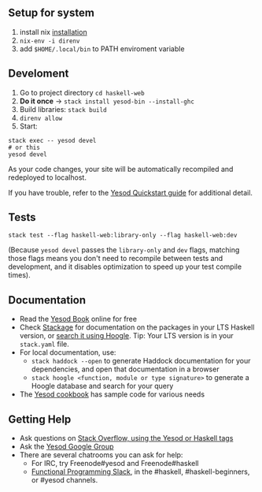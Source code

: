 ## Setup for system 

1. install nix [installation](https://nixos.org/download/#nix-install-linux)
2. `nix-env -i direnv` 
3. add `$HOME/.local/bin` to PATH enviroment variable


## Develoment
1. Go to project directory `cd haskell-web`
2. **Do it once** -> `stack install yesod-bin --install-ghc`
3. Build libraries: `stack build`
4. `direnv allow`
5. Start:
```
stack exec -- yesod devel 
# or this
yesod devel
```

As your code changes, your site will be automatically recompiled and redeployed to localhost.

If you have trouble, refer to the [Yesod Quickstart guide](https://www.yesodweb.com/page/quickstart) for additional detail.
## Tests

```
stack test --flag haskell-web:library-only --flag haskell-web:dev
```

(Because `yesod devel` passes the `library-only` and `dev` flags, matching those flags means you don't need to recompile between tests and development, and it disables optimization to speed up your test compile times).

## Documentation

* Read the [Yesod Book](https://www.yesodweb.com/book) online for free
* Check [Stackage](http://stackage.org/) for documentation on the packages in your LTS Haskell version, or [search it using Hoogle](https://www.stackage.org/lts/hoogle?q=). Tip: Your LTS version is in your `stack.yaml` file.
* For local documentation, use:
	* `stack haddock --open` to generate Haddock documentation for your dependencies, and open that documentation in a browser
	* `stack hoogle <function, module or type signature>` to generate a Hoogle database and search for your query
* The [Yesod cookbook](https://github.com/yesodweb/yesod-cookbook) has sample code for various needs

## Getting Help

* Ask questions on [Stack Overflow, using the Yesod or Haskell tags](https://stackoverflow.com/questions/tagged/yesod+haskell)
* Ask the [Yesod Google Group](https://groups.google.com/forum/#!forum/yesodweb)
* There are several chatrooms you can ask for help:
	* For IRC, try Freenode#yesod and Freenode#haskell
	* [Functional Programming Slack](https://fpchat-invite.herokuapp.com/), in the #haskell, #haskell-beginners, or #yesod channels.


